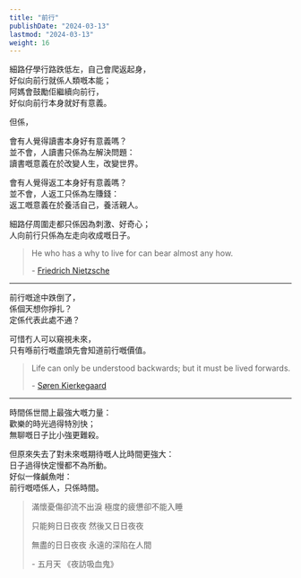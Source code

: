 ```yaml
---
title: "前行"
publishDate: "2024-03-13"
lastmod: "2024-03-13"
weight: 16
---
```


細路仔學行路跌低左，自己會爬返起身，<br/>
好似向前行就係人類嘅本能；<br/>
阿媽會鼓勵佢繼續向前行，<br/>
好似向前行本身就好有意義。<br/>

但係，<br/>

會有人覺得讀書本身好有意義嗎？<br/>
並不會，人讀書只係為左解決問題：<br/>
讀書嘅意義在於改變人生，改變世界。<br/>

會有人覺得返工本身好有意義嗎？<br/>
並不會，人返工只係為左賺錢：<br/>
返工嘅意義在於養活自己，養活親人。<br/>

細路仔周圍走都只係因為刺激、好奇心；<br/>
人向前行只係為左走向收成嘅日子。<br/>

> He who has a why to live for can bear almost any how.
>
> \- [Friedrich Nietzsche](https://www.goodreads.com/quotes/137-he-who-has-a-why-to-live-for-can-bear)

---

前行嘅途中跌倒了，<br/>
係個天想你掙扎？<br/>
定係代表此處不通？<br/>

可惜冇人可以窺視未來，<br/>
只有喺前行嘅盡頭先會知道前行嘅價值。<br/>

> Life can only be understood backwards; but it must be lived forwards.
>
> \- [Søren Kierkegaard](https://www.goodreads.com/quotes/6812-life-can-only-be-understood-backwards-but-it-must-be)

---

時間係世間上最強大嘅力量：<br/>
歡樂的時光過得特別快；<br/>
無聊嘅日子比小強更難殺。<br/>

但原來失去了對未來嘅期待嘅人比時間更強大：<br/>
日子過得快定慢都不為所動。<br/>
好似一條鹹魚咁：<br/>
前行嘅唔係人，只係時間。<br/>

> 滿懷憂傷卻流不出淚 極度的疲憊卻不能入睡
>
> 只能夠日日夜夜 然後又日日夜夜
>
> 無盡的日日夜夜 永遠的深陷在人間
>
> \- 五月天 《夜訪吸血鬼》
